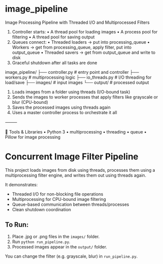 # image_pipeline
Image Processing Pipeline with Threaded I/O and Multiprocessed Filters

1.	Controller starts:
	•	A thread pool for loading images
	•	A process pool for filtering
	•	A thread pool for saving output
2.	Queues connect:
	•	Threaded loaders → put into processing_queue
	•	Workers → get from processing_queue, apply filter, put into output_queue
	•	Threaded savers → get from output_queue and write to disk
3.	Graceful shutdown after all tasks are done


image_pipeline/
├── controller.py        # entry point and controller
├── workers.py           # multiprocessing logic
├── io_threads.py        # I/O threading for load/save
├── images/              # input images
└── output/              # processed output

1.	Loads images from a folder using threads (I/O-bound task)
2.	Sends the images to worker processes that apply filters like grayscale or blur (CPU-bound)
3.	Saves the processed images using threads again
4.	Uses a master controller process to orchestrate it all

⸻

🧱 Tools & Libraries
	•	Python 3
	•	multiprocessing
	•	threading
	•	queue
	•	Pillow for image processing

# Concurrent Image Filter Pipeline

This project loads images from disk using threads, processes them using a multiprocessing filter engine, and writes them out using threads again.

It demonstrates:
- Threaded I/O for non-blocking file operations
- Multiprocessing for CPU-bound image filtering
- Queue-based communication between threads/processes
- Clean shutdown coordination

## To Run:
1. Place .jpg or .png files in the `images/` folder.
2. Run `python run_pipeline.py`.
3. Processed images appear in the `output/` folder.

You can change the filter (e.g. grayscale, blur) in `run_pipeline.py`.